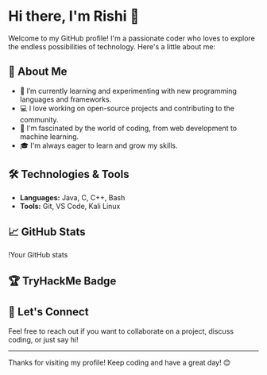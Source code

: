 # Hi there, I'm Rishi 👋

Welcome to my GitHub profile! I'm a passionate coder who loves to explore the endless possibilities of technology. Here's a little about me:

## 🚀 About Me
- 🌱 I’m currently learning and experimenting with new programming languages and frameworks.
- 💻 I love working on open-source projects and contributing to the community.
- 🧠 I'm fascinated by the world of coding, from web development to machine learning.
- 🎓 I'm always eager to learn and grow my skills.

## 🛠️ Technologies & Tools
- **Languages:** Java, C, C++, Bash
- **Tools:** Git, VS Code, Kali Linux

## 📈 GitHub Stats
!Your GitHub stats

## 🏆 TryHackMe Badge
<script src="https://tryhackme.com/badge/3069083"></script>

## 💬 Let's Connect
Feel free to reach out if you want to collaborate on a project, discuss coding, or just say hi!

---

Thanks for visiting my profile! Keep coding and have a great day! 😊

<!---
Coder-Rishikesh/Coder-Rishikesh is a ✨ special ✨ repository because its `README.md` (this file) appears on your GitHub profile.
You can click the Preview link to take a look at your changes.
--->
